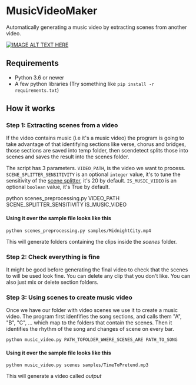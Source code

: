 # MusicVideoMaker
Automatically generating a music video by extracting scenes from another video.

[![IMAGE ALT TEXT HERE](https://i.ytimg.com/vi/tDi7jL-jiu4/maxresdefault.jpg)](https://youtu.be/tDi7jL-jiu4)

## Requirements

- Python 3.6 or newer
- A few python libraries (Try something like `pip install -r requirements.txt`)

## How it works

### Step 1: Extracting scenes from a video

If the video contains music (i.e it's a music video) the program is going to take advantage of that identifying sections like verse, chorus and bridges, those sections are saved into temp folder, then scendetect splits those into scenes and saves the result into the scenes folder.

The script has 3 parameters. `VIDEO_PATH`, is the video we want to process. `SCENE_SPLITTER_SENSITIVITY` is an optional `integer` value, it's to tune the sensitivity of the [scene splitter](https://pyscenedetect.readthedocs.io/en/latest/examples/usage-example/), it's 20 by default. `IS_MUSIC_VIDEO` is an optional `boolean` value, it's True by default.

python scenes_preprocessing.py VIDEO_PATH SCENE_SPLITTER_SENSITIVITY IS_MUSIC_VIDEO

#### Using it over the sample file looks like this

`python scenes_preprocessing.py samples/MidnightCity.mp4`

This will generate folders containing the clips inside the _scenes_ folder.

### Step 2: Check everything is fine

It might be good before generating the final video to check that the scenes to will be used look fine. You can delete any clip that you don't like. You can also just mix or delete section folders.

### Step 3: Using scenes to create music video

Once we have our folder with video scenes we use it to create a music video. The program first idenfifies the song sections, and calls them "A", "B", "C", ... which map to the folders that contain the scenes. Then it identifies the rhythm of the song and changes of scene on every bar.

`python music_video.py PATH_TOFOLDER_WHERE_SCENES_ARE PATH_TO_SONG`

#### Using it over the sample file looks like this

`python music_video.py scenes samples/TimeToPretend.mp3`

This will generate a video called _output_
